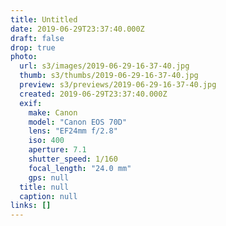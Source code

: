 ```yaml
---
title: Untitled
date: 2019-06-29T23:37:40.000Z
draft: false
drop: true
photo:
  url: s3/images/2019-06-29-16-37-40.jpg
  thumb: s3/thumbs/2019-06-29-16-37-40.jpg
  preview: s3/previews/2019-06-29-16-37-40.jpg
  created: 2019-06-29T23:37:40.000Z
  exif:
    make: Canon
    model: "Canon EOS 70D"
    lens: "EF24mm f/2.8"
    iso: 400
    aperture: 7.1
    shutter_speed: 1/160
    focal_length: "24.0 mm"
    gps: null
  title: null
  caption: null
links: []
---
```

